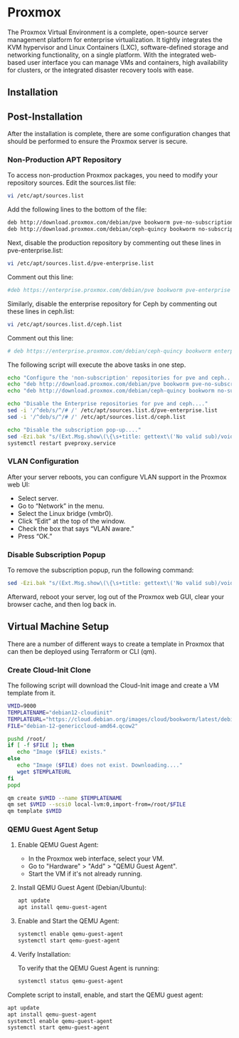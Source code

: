 # Proxmox

The Proxmox Virtual Environment is a complete, open-source server management platform for enterprise virtualization. It tightly integrates the KVM hypervisor and Linux Containers (LXC), software-defined storage and networking functionality, on a single platform. With the integrated web-based user interface you can manage VMs and containers, high availability for clusters, or the integrated disaster recovery tools with ease.

## Installation

<install steps>

## Post-Installation

After the installation is complete, there are some configuration changes that should be performed to ensure the Proxmox server is secure.

### Non-Production APT Repository

To access non-production Proxmox packages, you need to modify your repository sources. Edit the sources.list file:

```bash
vi /etc/apt/sources.list
```

Add the following lines to the bottom of the file:

```bash
deb http://download.proxmox.com/debian/pve bookworm pve-no-subscription
deb http://download.proxmox.com/debian/ceph-quincy bookworm no-subscription
```

Next, disable the production repository by commenting out these lines in pve-enterprise.list:

```bash
vi /etc/apt/sources.list.d/pve-enterprise.list
```

Comment out this line:

```bash
#deb https://enterprise.proxmox.com/debian/pve bookworm pve-enterprise
```

Similarly, disable the enterprise repository for Ceph by commenting out these lines in ceph.list:

```bash
vi /etc/apt/sources.list.d/ceph.list
```

Comment out this line:

```bash
# deb https://enterprise.proxmox.com/debian/ceph-quincy bookworm enterprise
```

The following script will execute the above tasks in one step.

```bash
echo "Configure the 'non-subscription' repositories for pve and ceph...."
echo "deb http://download.proxmox.com/debian/pve bookworm pve-no-subscription" | tee -a /etc/apt/sources.list
echo "deb http://download.proxmox.com/debian/ceph-quincy bookworm no-subscription" | tee -a /etc/apt/sources.list

echo "Disable the Enterprise repositories for pve and ceph...."
sed -i '/^deb/s/^/# /' /etc/apt/sources.list.d/pve-enterprise.list
sed -i '/^deb/s/^/# /' /etc/apt/sources.list.d/ceph.list

echo "Disable the subscription pop-up...."
sed -Ezi.bak "s/(Ext.Msg.show\(\{\s+title: gettext\('No valid sub)/void\(\{ \/\/\1/g" /usr/share/javascript/proxmox-widget-toolkit/proxmoxlib.js
systemctl restart pveproxy.service
```

### VLAN Configuration

After your server reboots, you can configure VLAN support in the Proxmox web UI:

- Select server.
- Go to “Network” in the menu.
- Select the Linux bridge (vmbr0).
- Click “Edit” at the top of the window.
- Check the box that says “VLAN aware.”
- Press “OK.”

### Disable Subscription Popup

To remove the subscription popup, run the following command:

```bash
sed -Ezi.bak "s/(Ext.Msg.show\(\{\s+title: gettext\('No valid sub)/void\(\{ \/\/\1/g" /usr/share/javascript/proxmox-widget-toolkit/proxmoxlib.js && systemctl restart pveproxy.service
```

Afterward, reboot your server, log out of the Proxmox web GUI, clear your browser cache, and then log back in.

## Virtual Machine Setup

There are a number of different ways to create a template in Proxmox that can then be deployed using Terraform or CLI (qm).

### Create Cloud-Init Clone

The following script will download the Cloud-Init image and create a VM template from it.

```bash
VMID=9000
TEMPLATENAME="debian12-cloudinit"
TEMPLATEURL="https://cloud.debian.org/images/cloud/bookworm/latest/debian-12-genericcloud-amd64.qcow2"
FILE="debian-12-genericcloud-amd64.qcow2"

pushd /root/
if [ -f $FILE ]; then
   echo "Image ($FILE) exists."
else
   echo "Image ($FILE) does not exist. Downloading...."
   wget $TEMPLATEURL
fi
popd

qm create $VMID --name $TEMPLATENAME
qm set $VMID --scsi0 local-lvm:0,import-from=/root/$FILE
qm template $VMID
```

### QEMU Guest Agent Setup

1. Enable QEMU Guest Agent:
    - In the Proxmox web interface, select your VM.
    - Go to "Hardware" > "Add" > "QEMU Guest Agent".
    - Start the VM if it's not already running.

2. Install QEMU Guest Agent (Debian/Ubuntu):

    ```bash
    apt update
    apt install qemu-guest-agent
    ```

3. Enable and Start the QEMU Agent:

    ```bash
    systemctl enable qemu-guest-agent
    systemctl start qemu-guest-agent
    ```

4. Verify Installation:

    To verify that the QEMU Guest Agent is running:

    ```bash
    systemctl status qemu-guest-agent
    ```

Complete script to install, enable, and start the QEMU guest agent:

```bash
apt update
apt install qemu-guest-agent
systemctl enable qemu-guest-agent
systemctl start qemu-guest-agent
```
